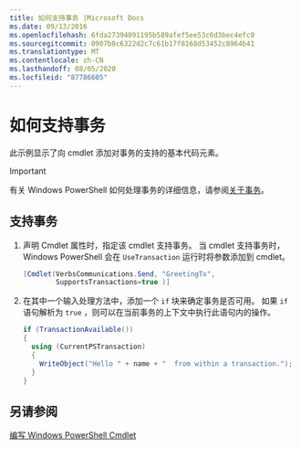 ```yaml
---
title: 如何支持事务 |Microsoft Docs
ms.date: 09/13/2016
ms.openlocfilehash: 6fda27394091195b589afef5ee53c6d3bec4efc0
ms.sourcegitcommit: 0907b8c6322d2c7c61b17f8168d53452c8964b41
ms.translationtype: MT
ms.contentlocale: zh-CN
ms.lasthandoff: 08/05/2020
ms.locfileid: "87786605"
---
```

# <a name="how-to-support-transactions"></a>如何支持事务

此示例显示了向 cmdlet 添加对事务的支持的基本代码元素。

> [!IMPORTANT]
> 有关 Windows PowerShell 如何处理事务的详细信息，请参阅[关于事务][about_Transactions]。

## <a name="to-support-transactions"></a>支持事务

1. 声明 Cmdlet 属性时，指定该 cmdlet 支持事务。
   当 cmdlet 支持事务时，Windows PowerShell 会在 `UseTransaction` 运行时将参数添加到 cmdlet。

    ```csharp
    [Cmdlet(VerbsCommunications.Send, "GreetingTx",
            SupportsTransactions=true )]
    ```

2. 在其中一个输入处理方法中，添加一个 `if` 块来确定事务是否可用。
   如果 `if` 语句解析为 `true` ，则可以在当前事务的上下文中执行此语句内的操作。

    ```csharp
    if (TransactionAvailable())
    {
      using (CurrentPSTransaction)
      {
        WriteObject("Hello " + name + "  from within a transaction.");
      }
    }
    ```

## <a name="see-also"></a>另请参阅

[编写 Windows PowerShell Cmdlet](./writing-a-windows-powershell-cmdlet.md)

<!-- External URLs -->

[about_Transactions]: /powershell/module/Microsoft.PowerShell.Core/About/about_Transactions
